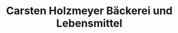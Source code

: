---
title: "Carsten Holzmeyer Bäckerei und Lebensmittel"
url: /huellhorst/carsten-holzmeyer-baeckerei-und-lebensmittel/
shop: Bäckerei
---
